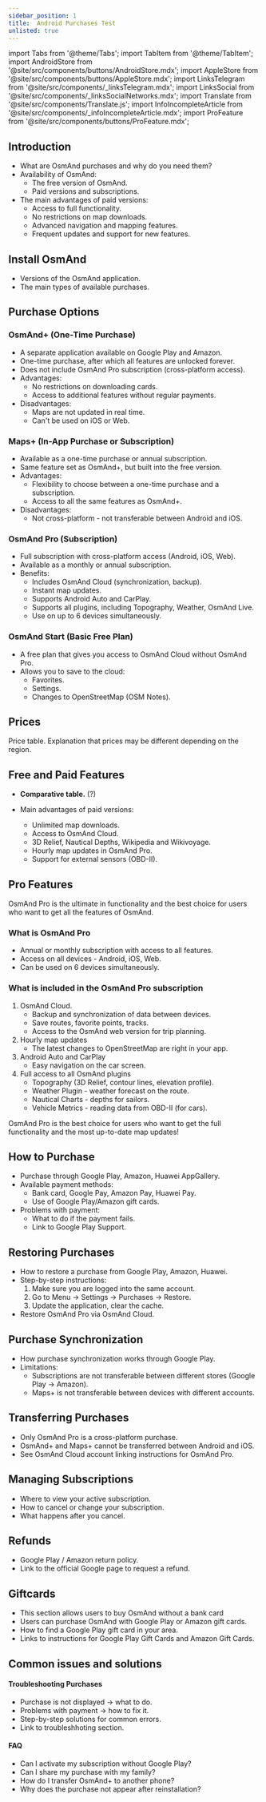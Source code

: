 ```yaml
---
sidebar_position: 1
title:  Android Purchases Test
unlisted: true
---
```


import Tabs from '@theme/Tabs';
import TabItem from '@theme/TabItem';
import AndroidStore from '@site/src/components/buttons/AndroidStore.mdx';
import AppleStore from '@site/src/components/buttons/AppleStore.mdx';
import LinksTelegram from '@site/src/components/_linksTelegram.mdx';
import LinksSocial from '@site/src/components/_linksSocialNetworks.mdx';
import Translate from '@site/src/components/Translate.js';
import InfoIncompleteArticle from '@site/src/components/_infoIncompleteArticle.mdx';
import ProFeature from '@site/src/components/buttons/ProFeature.mdx';


## Introduction

- What are OsmAnd purchases and why do you need them?
- Availability of OsmAnd:
    - The free version of OsmAnd.
    - Paid versions and subscriptions.
- The main advantages of paid versions:
    - Access to full functionality.
    - No restrictions on map downloads.
    - Advanced navigation and mapping features.
    - Frequent updates and support for new features.


## Install OsmAnd

- Versions of the OsmAnd application.
- The main types of available purchases.


## Purchase Options

### OsmAnd+ (One-Time Purchase)

- A separate application available on Google Play and Amazon.
- One-time purchase, after which all features are unlocked forever.
- Does not include OsmAnd Pro subscription (cross-platform access).
- Advantages:
    - No restrictions on downloading cards.
    - Access to additional features without regular payments.
- Disadvantages:
    - Maps are not updated in real time.
    - Can't be used on iOS or Web.

### Maps+ (In-App Purchase or Subscription)

- Available as a one-time purchase or annual subscription.
- Same feature set as OsmAnd+, but built into the free version.
- Advantages:
    - Flexibility to choose between a one-time purchase and a subscription.
    - Access to all the same features as OsmAnd+.
- Disadvantages:
    - Not cross-platform - not transferable between Android and iOS.


### OsmAnd Pro (Subscription)

- Full subscription with cross-platform access (Android, iOS, Web).
- Available as a monthly or annual subscription.
- Benefits:
    - Includes OsmAnd Cloud (synchronization, backup).
    - Instant map updates.
    - Supports Android Auto and CarPlay.
    - Supports all plugins, including Topography, Weather, OsmAnd Live.
    - Use on up to 6 devices simultaneously.

### OsmAnd Start (Basic Free Plan)

- A free plan that gives you access to OsmAnd Cloud without OsmAnd Pro.
- Allows you to save to the cloud:
    - Favorites.
    - Settings.
    - Changes to OpenStreetMap (OSM Notes).


## Prices

Price table.
Explanation that prices may be different depending on the region.


## Free and Paid Features

- **Comparative table.** (?)

- Main advantages of paid versions:
    - Unlimited map downloads.
    - Access to OsmAnd Cloud.
    - 3D Relief, Nautical Depths, Wikipedia and Wikivoyage.
    - Hourly map updates in OsmAnd Pro.
    - Support for external sensors (OBD-II).


## Pro Features

OsmAnd Pro is the ultimate in functionality and the best choice for users who want to get all the features of OsmAnd.

### What is OsmAnd Pro

- Annual or monthly subscription with access to all features.
- Access on all devices - Android, iOS, Web.
- Can be used on 6 devices simultaneously.

### What is included in the OsmAnd Pro subscription

1. OsmAnd Cloud.
    - Backup and synchronization of data between devices.
    - Save routes, favorite points, tracks.
    - Access to the OsmAnd web version for trip planning.
2. Hourly map updates
    - The latest changes to OpenStreetMap are right in your app.
3.  Android Auto and CarPlay
    - Easy navigation on the car screen.
4. Full access to all OsmAnd plugins
    - Topography (3D Relief, contour lines, elevation profile).
    - Weather Plugin - weather forecast on the route.
    - Nautical Charts - depths for sailors.
    - Vehicle Metrics - reading data from OBD-II (for cars).

OsmAnd Pro is the best choice for users who want to get the full functionality and the most up-to-date map updates!


## How to Purchase

- Purchase through Google Play, Amazon, Huawei AppGallery.
- Available payment methods:
    - Bank card, Google Pay, Amazon Pay, Huawei Pay.
    - Use of Google Play/Amazon gift cards.
- Problems with payment:
    - What to do if the payment fails.
    - Link to Google Play Support.


## Restoring Purchases

- How to restore a purchase from Google Play, Amazon, Huawei.
- Step-by-step instructions:
    1. Make sure you are logged into the same account.
    2. Go to Menu → Settings → Purchases → Restore.
    3. Update the application, clear the cache.
- Restore OsmAnd Pro via OsmAnd Cloud.


## Purchase Synchronization

- How purchase synchronization works through Google Play.
- Limitations:
    - Subscriptions are not transferable between different stores (Google Play → Amazon).
    - Maps+ is not transferable between devices with different accounts.


## Transferring Purchases

- Only OsmAnd Pro is a cross-platform purchase.
- OsmAnd+ and Maps+ cannot be transferred between Android and iOS.
- See OsmAnd Cloud account linking instructions for OsmAnd Pro.


## Managing Subscriptions

- Where to view your active subscription.
- How to cancel or change your subscription.
- What happens after you cancel.


## Refunds

- Google Play / Amazon return policy.
- Link to the official Google page to request a refund.


## Giftcards

- This section allows users to buy OsmAnd without a bank card
- Users can purchase OsmAnd with Google Play or Amazon gift cards.
- How to find a Google Play gift card in your area.
- Links to instructions for Google Play Gift Cards and Amazon Gift Cards.


## Common issues and solutions

#### Troubleshooting Purchases

- Purchase is not displayed → what to do.
- Problems with payment → how to fix it.
- Step-by-step solutions for common errors.
- Link to troubleshhoting section.

#### FAQ

- Can I activate my subscription without Google Play?
- Can I share my purchase with my family?
- How do I transfer OsmAnd+ to another phone?
- Why does the purchase not appear after reinstallation?

